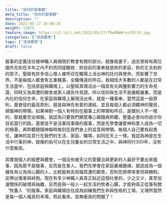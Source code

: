 ```yaml
---
title: "信仰的服事觀"
meta_title: "信仰的服事觀"
description: ""
date: 2022-05-17 16:46:25
weight: 11875
feature_image: https://s2.loli.net/2022/05/17/7Rw9DWHrysYQltO.jpg
categories: ["深淵響應"]
tags: ["深淵響應"]
draft: false
---
```


服事的定義往往被神職人員侷限於教會有關的部分。就像我妻子，過去曾經有兩位國外先知在半年之內不約而同提醒她：妳目前的事奉就是妳的家庭，妳的丈夫和妳的孩子。聖經有許多信心偉人被呼召在職場上活出神的託付與使命，而影響了世界。不是每個人都會有五重職事、全職傳道的呼召。我相信大多數的人都是在日常生活當中，包括家庭與職場上，以聖經真理活出一個具有光與鹽影響力的生命見證，同時又為周遭的鄰舍或家人禱告作見證。所以信仰與生活不是誰輕誰重，而是內化的信仰生命，在家庭與職場上展現活出來，就是一種事奉。當然這是一般原則，基督徒的最高原則，就是與神先有愛的連結，並且每個人都必須聽神的聲音，順服神的帶領。如果神對一個人有特別在服事上的帶領和呼召，是跟別人不一樣的，那就要完全順服。我認為只要我們願意專心跟隨與聆聽，聖靈必會向你啟示你目前當行的路。基督徒不是沒事找事做的服事，而是先學會讓愛神和愛人成為一切的根基，再聆聽跟隨神每時每刻在我們身上的旨意與帶領。每個人自己要負起責任，讓神的旨意行在我們的生活、家庭、職場，如同在天上一樣。我認為神是在生活中行事的神，就像約伯可以在生兒養女的日常生活之中，與神同行300年，沒有什麼衝突。<br />
<br />
其實我個人的經歷與體會，一個沒有被天父的愛醫治與更新的人最好不要出來服事，因為那不是服事，反而是在害人。我們先學會在家庭裏被磨煉，塑造成為一個擁有為父為母心腸的人，比較能夠去祝福周遭的鄰舍，否則恐將帶來掌控與轄制，反帶出傷害與絆倒。現在有多少神職人員真正貼近這個社會的，少之又少，甚至加速關係的破壞與抽離，反而是與一般人一起生活的牧者心腸，才能夠真正從事有關〝牧養人〝的服事。家庭與職場往往成為訓練我們生命與性格的工場，又理所當然是每一個人福音的禾場，照此看來，並無衝突的問題了！<br />
<br />
&nbsp;
        